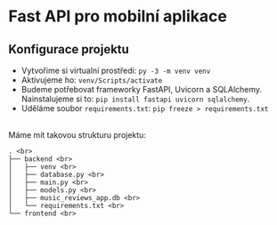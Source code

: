 # Fast API pro mobilní aplikace
## Konfigurace projektu
*  Vytvořime si virtualní prostředí: `py -3 -m venv venv`
*   Aktivujeme ho: `venv/Scripts/activate`
*   Budeme potřebovat frameworky FastAPI, Uvicorn a SQLAlchemy. Nainstalujeme si to: `pip install fastapi uvicorn sqlalchemy`.
*   Uděláme soubor `requirements.txt`: `pip freeze > requirements.txt`
<br>
Máme mít takovou strukturu projektu:

```
. <br>
├── backend <br>
│   ├── venv <br>
│   ├── database.py <br>
│   ├── main.py <br>
│   ├── models.py <br>
│   ├── music_reviews_app.db <br>
│   └── requirements.txt <br>
└── frontend <br>
```
